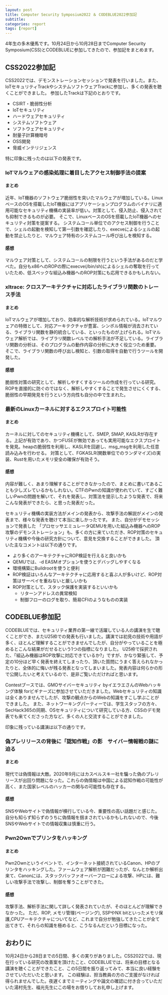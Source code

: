 ```yaml
---
layout: post
title: Computer Security Symposium2022 ＆ CODEBLUE2022参加記
subtitle: 
categories: report
tags: [report]
---
```

4年生の多木優馬です。10月24日から10月28日までComputer Security Symposium(CSS)とCODEBLUEに参加してきたので、参加記をまとめます。

## CSS2022参加記
CSS2022では、デモンストレーションセッションで発表を行いました。また、IoTセキュリティTrackやシステムソフトウェアTrackに参加し、多くの発表を聴くことができました。
参加したTrackは下記のとおりです。
* CSIRT・脆弱性分析
* IoTセキュリティ
* ハードウェアセキュリティ
* システムソフトウェア
* ソフトウェアセキュリティ
* 耐量子計算機暗号
* OSS開発
* 脅威インテリジェンス

特に印象に残ったのは以下の発表です。

### IoTマルウェアの感染処理に着目したアクセス制御手法の提案
#### まとめ
近年、IoT機器のソフトウェア脆弱性を突いたマルウェアが増加している。LinuxベースのOSを搭載したIoT機器にはアプリケーションプログラムのバイナリに適用可能なセキュリティ機構の実装率が低い。対策として、侵入防止、侵入されても抑制できるものが必要。
そこで、LinuxベースのOSを搭載したIoT機器へのセキュリティ対策を提案する。
システムコール単位でのアクセス制御を行うことで、シェルの起動を検知して第一引数を確認したり、execveによるシェルの起動を禁止したりと、マルウェア特有のシステムコール呼び出しを検知する。

#### 感想
マルウェア対策として、システムコールの制限を行うという手法があるのだと学べた。自分もx86へのROPの際にexecve(/bin/sh)によるシェルの奪取を行っていたため、低スペックな組込み機器へのROP対策にも応用できるかもしれない。


### xltrace: クロスアーキテクチャに対応したライブラリ関数のトレース手法
#### まとめ
IoTマルウェアが増加しており、効率的な解析技術が求められている。IoTマルウェアの特徴として、対応アーキテクチャが豊富、シンボル情報が消去されている、ライブラリ関数を静的統合している、といったものが上げられる。IoTマルウェア解析では、ライブラリ関数レベルでの解析手法が不足している。ライブラリ関数の分析は、そのプログラムの動作内容の分析に大きく役立つため重要。
そこで、ライブラリ関数の呼び出し検知と、引数の取得を自動で行うツールを開発した。

#### 感想
脆弱性対策の研究として、解析しやすくするツールの作成を行っている研究。ROPを直接的に防ぐのではなく、解析しやすくすることで発生させにくくする、脆弱性の早期発見を行うという方向性も自分の中で生まれた。


### 最新のLinuxカーネルに対するエクスプロイト可能性
#### まとめ
カーネルに対してのセキュリティ機構として、SMEP, SMAP, KASLRが存在する。上記が有効であり、かつFUSEが無効であっても実用可能なエクスプロイトを発見。heapの脆弱性を利用し、KASLRを回避し、msg_msgを利用した任意読み込みを行わせる。
対策として、FGKASLR(関数単位でのランダマイズ)の実装、Rustを用いたメモリ安全の確保が有効そう。

#### 感想
内容が難しく、あまり理解することができなかったので、まとめに書いてあることも少しズレているかもしれない。CTFのPwnの知識が使われていて、すごく難しいPwnの問題を解いて、それを発表し、対策法を提示したような発表で、将来こんな発表ができたら、と思った発表だった。


セキュリティ機構の実装方法がメインの発表から、攻撃手法の解説がメインの発表まで、様々な発表を聴けて本当に楽しかったです。
また、自分がデモセッションで発表した 「プロセッサエミュレータQEMUを用いた組込み機器へのROP攻撃のデモンストレーション」も、多くの方に来ていただき、ROP対策のセキュリティ機構や今後の研究方針について、意見を交換することができました。
頂いた主なコメントは以下の通りです。
* より多くのアーキテクチャにROP検証を行えると良いかも
* QEMUでは、-d EASMオプションを使うとデバッグしやすくなる
* 環境構築にBuildrootを使うと便利
* ROP検証はいろんなアーキテクチャに応用すると喜ぶ人が多いけど、ROP対策はサーベイを重ねないと厳しいかも
* ROP対策として、スタック保護を実装するといいかも
  * リターンアドレスの異常検知
  * 制御フローのログを取り、簡易CFIのようなものの実装


## CODEBLUE参加記
CODEBLUEでは、セキュリティ業界の第一線で活躍している人の講演を生で聴くことができ、またU25枠での発表も行いました。講演では初見の技術や用語が多く、ほとんど理解することができませんでしたが、自分がやっていることを極めるとこんな結果がだせるという1つの指標になりました。
U25枠で採択された、「組込み機器はROP攻撃に対応できているか?」ですが、かなり緊張して、予定の10分ほど早く発表を終えてしまったり、頂いた質問にうまく答えられなかったりと、全体的に悔いが残る発表となってしまいました。発表内容は何らかの形で公開したいと考えているので、是非ご覧いただければと思います。

Contestブースでは、GMOサイバーセキュリティ byイエラエさんのWebハッキング体験 forビギナーズに参加させていただきました。Webセキュリティの知識は全くありませんでしたが、攻撃の観点からのWebの知識をすこし学ぶことができました。
また、ネットワーキングパーティーでは、学生スタッフの方々、SecHack365の同期、OSセキュリティについて研究している方、CSSのデモ発表でも来てくださった方など、多くの人と交流することができました。

印象に残っている講演は以下の通りです。

### 偽プレリリースの背後に「認知作戦」の影　サイバー情報戦の謎に迫る
#### まとめ
現代では偽情報は大敵。2020年9月にはカスペルスキー社を騙った偽のプレリリースが出回り問題になった。これらの偽情報は中国による認知作戦の可能性が高く、また国家レベルのハッカーの関与の可能性も存在する。

#### 感想
SNSやWebサイトで偽情報が横行している今、重要性の高い話題だと感じた。自分も知らず知らずのうちに偽情報を掴まされているかもしれないので、今後SNSやWebサイトでの情報収集は慎重に行う。


### Pwn2Ownでプリンタをハッキング
#### まとめ
Pwn2Ownというイベントで、インターネット接続されているCanon、HPのプリンタをハッキングした。ファームウェア解析が困難だったが、なんとか解析出来て、Canonには、スタックバッファオーバーフローによる攻撃、HPには、難しい攻撃手法で攻撃し、制御を奪うことができた。

#### 感想
攻撃手法、解析手法に関して詳しく発表されていたが、そのほとんどが理解できなかった。
ただ、ROP, メモリ管理(ページング), SSPやNX bitといったメモリ保護,CPUアーキテクチャについてなど、これまで自分が勉強してきたことが全て出てきて、それらの知識を極めると、こうなるんだという目標になった。


## おわりに
10月24日から28日までの5日間、多くの実りがありました。CSS2022では、現在行っている研究の改善案を頂けたこと、CODEBLUEでは、将来の目標となる講演を聴くことができたこと、この5日間を振り返ってみて、本当に良い経験をさせていただいたと思います。
この経験は、担当教員の方のご支援がなければ得られませんでした。夜遅くまでミーティングや論文の確認に付き合っていただいた湯村先生、福光先生にこの場をお借りしてお礼申し上げます。
